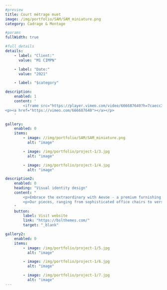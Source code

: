 ```yaml
---
#preview
title: Court métrage muet
image: /img/portfolio/SAM/SAM_miniature.png
category: Cadrage & Montage

#params
fullWidth: true

#full details
details:
    - label: "Client:"
      value: "M1 CIMPN"

    - label: "Date:"
      value: "2021"

    - label: "$category"

description:
    enabled: 1
    content: '
        <iframe src="https://player.vimeo.com/video/666687640?h=7caecc33a4" width="640" height="360" frameborder="0" allow="autoplay; fullscreen; picture-in-picture" allowfullscreen></iframe>
<p><a href="https://vimeo.com/666687640"></a></p>
    '

gallery: 
    enabled: 0
    items:
        - image: //img/portfolio/SAM/SAM_miniature.png
          alt: "image"

        - image: /img/portfolio/project-1/3.jpg
          alt: "image"

        - image: /img/portfolio/project-1/4.jpg
          alt: "image"

description2:
    enabled: 0
    heading: "Visual identity design"
    content: "
        <p>Embrace the extraordinary with Aevoe - a premium furnishing brand that fuses modern design with supreme comfort.</p>
        <p>Our pieces, ranging from sophisticated office chairs to versatile home furniture, embody a unique blend of style, functionality, and ergonomic excellence. Venture into the Aevoe universe and experience how our furniture transforms your daily living and working spaces into realms of elegance and comfort.</p>
    "
    button:
        label: Visit website
        link: "https://bslthemes.com/"
        target: "_blank"

gallery2: 
    enabled: 0
    items:
        - image: /img/portfolio/project-1/5.jpg
          alt: "image"

        - image: /img/portfolio/project-1/6.jpg
          alt: "image"

        - image: /img/portfolio/project-1/7.jpg
          alt: "image"
---
```

